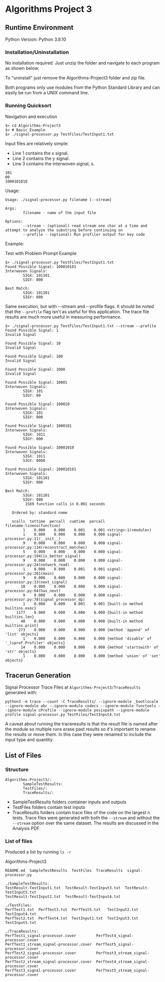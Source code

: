 
# Algorithms Project 3
## Runtime Environment

Python Version: Python 3.8.10

### Installation/Uninstallation
No installation required. Just unzip the folder and navigate to each program as shown below.

To "uninstall" just remove the Algorithms-Project3 folder and zip file.

Both programs only use modules from the Python Standard Library and can easily be run
from a UNIX command line.

### Running Quicksort

Navigation and execution
```
$> cd Algorithms-Project3
$> # Basic Example
$> ./signal-processor.py TestFiles/TestInput1.txt
```

Input files are relatively simple:
* Line 1 contains the x signal.
* Line 2 contains the y signal.
* Line 3 contains the interwoven signal, s.
```
101
00
1000101010
```

Usage:
```
Usage: ./signal-processor.py filename [--stream]

Args:
        filename - name of the input file

Options:
        --stream - (optional) read stream one char at a time and attempt to analyze the substring before continuing on
        --profile - (optional) Run profiler output for key code
```

Example:

Test with Problem Prompt Example
```
$> ./signal-processor.py TestFiles/TestInput1.txt
Found Possible Signal: 100010101
Interwoven Signals:
        SIGX: 101101
        SIGY: 000

Best Match:
        SIGX: 101101
        SIGY: 000
```

Same execution, but with --stream and --profile flags. It should be noted that the `--profile` flag isn't as useful for this application. The trace file results are much more useful in measuring performance.
```
$> ./signal-processor.py TestFiles/TestInput1.txt --stream --profile
Found Possible Signal: 1
Invalid Signal

Found Possible Signal: 10
Invalid Signal

Found Possible Signal: 100
Invalid Signal

Found Possible Signal: 1000
Invalid Signal

Found Possible Signal: 10001
Interwoven Signals:
        SIGX: 101
        SIGY: 00

Found Possible Signal: 100010
Interwoven Signals:
        SIGX: 101
        SIGY: 000

Found Possible Signal: 1000101
Interwoven Signals:
        SIGX: 1011
        SIGY: 000

Found Possible Signal: 10001010
Interwoven Signals:
        SIGX: 1011
        SIGY: 0000

Found Possible Signal: 100010101
Interwoven Signals:
        SIGX: 101101
        SIGY: 000

Best Match:
        SIGX: 101101
        SIGY: 000
         1569 function calls in 0.001 seconds

   Ordered by: standard name

   ncalls  tottime  percall  cumtime  percall filename:lineno(function)
        1    0.000    0.000    0.001    0.001 <string>:1(<module>)
        1    0.000    0.000    0.000    0.000 signal-processor.py:11(__init__)
        9    0.000    0.000    0.000    0.000 signal-processor.py:134(reconstruct_matches)
        5    0.000    0.000    0.000    0.000 signal-processor.py:194(is_better_signal)
        9    0.000    0.000    0.000    0.000 signal-processor.py:24(network_read)
        1    0.000    0.000    0.001    0.001 signal-processor.py:261(main)
        9    0.000    0.000    0.000    0.000 signal-processor.py:33(next_signal)
       18    0.000    0.000    0.000    0.000 signal-processor.py:64(has_next)
        9    0.000    0.000    0.000    0.000 signal-processor.py:78(signal_processor_dp)
        1    0.000    0.000    0.001    0.001 {built-in method builtins.exec}
     1177    0.000    0.000    0.000    0.000 {built-in method builtins.len}
       40    0.000    0.000    0.000    0.000 {built-in method builtins.print}
      273    0.000    0.000    0.000    0.000 {method 'append' of 'list' objects}
        1    0.000    0.000    0.000    0.000 {method 'disable' of '_lsprof.Profiler' objects}
       14    0.000    0.000    0.000    0.000 {method 'startswith' of 'str' objects}
        1    0.000    0.000    0.000    0.000 {method 'union' of 'set' objects}
```

## Tracerun Generation

Signal Processor Trace Files at `Algorithms-Project3/TraceResults` generated with:
```
python3 -m trace --count -C TraceResults/ --ignore-module _bootlocale --ignore-module abc --ignore-module codecs --ignore-module functools --ignore-module cProfile --ignore-module posixpath --ignore-module profile signal-processor.py TestFiles/TestInput4.txt
```

A caveat about running the traceresults is that the result file is named after the module so multiple runs erase past results so it's important to rename the results or move them. In this case they were renamed to include the input type and quantity.

## List of Files

### Structure

```
Algorithms-Project3/:
        SampleTestResults:
        TestFiles/:
        TraceResults/:

```

* SampleTestResults folders container inputs and outputs
* TestFiles folders contain test inputs
* TraceResults folders contain trace files of the code on the largest n tests. Trace files were generated with both the `--stream` and without the `--stream` option over the same dataset. The results are discussed in the Analysis PDF.


### List of files

Produced a list by running `ls -r`

Algorithms-Project3
```
README.md  SampleTestResults  TestFiles  TraceResults  signal-processor.py

./SampleTestResults:
TestResult-TestInput1.txt  TestResult-TestInput3.txt  TestResult-TestInput5.txt
TestResult-TestInput2.txt  TestResult-TestInput4.txt

./TestFiles:
PerfTest1.txt  PerfTest3.txt  PerfTest5.txt   TestInput2.txt  TestInput4.txt
PerfTest2.txt  PerfTest4.txt  TestInput1.txt  TestInput3.txt  TestInput5.txt

./TraceResults:
PerfTest1_signal-processor.cover         PerfTest4_signal-processor.cover
PerfTest1_stream_signal-processor.cover  PerfTest5_signal-processor.cover
PerfTest2_signal-processor.cover         Perftest3_stream_signal-processor.cover
PerfTest2_stream_signal-processor.cover  Perftest4_stream_signal-processor.cover
PerfTest3_signal-processor.cover         Perftest5_stream_signal-processor.cover
```